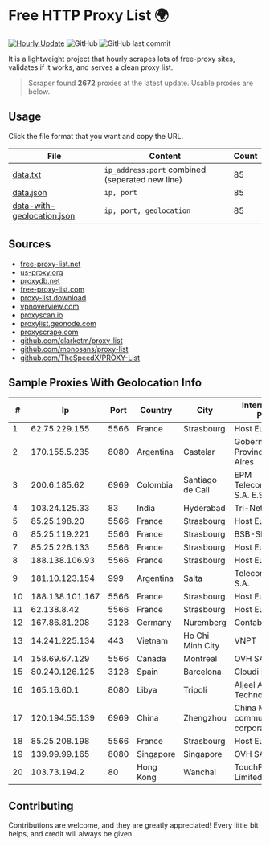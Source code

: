 
# Free HTTP Proxy List 🌍

[![Hourly Update](https://github.com/mertguvencli/http-proxy-list/actions/workflows/main.yml/badge.svg?branch=main)](https://github.com/mertguvencli/http-proxy-list/actions/workflows/main.yml)
![GitHub](https://img.shields.io/github/license/mertguvencli/http-proxy-list)
![GitHub last commit](https://img.shields.io/github/last-commit/mertguvencli/http-proxy-list)

It is a lightweight project that hourly scrapes lots of free-proxy sites, validates if it works, and serves a clean proxy list.


> Scraper found **2672** proxies at the latest update. Usable proxies are below.

## Usage

Click the file format that you want and copy the URL.


|File|Content|Count|
|----|-------|-----|
|[data.txt](https://raw.githubusercontent.com/mertguvencli/http-proxy-list/main/proxy-list/data.txt)|`ip_address:port` combined (seperated new line)|85|
|[data.json](https://raw.githubusercontent.com/mertguvencli/http-proxy-list/main/proxy-list/data.json)|`ip, port`|85|
|[data-with-geolocation.json](https://raw.githubusercontent.com/mertguvencli/http-proxy-list/main/proxy-list/data-with-geolocation.json)|`ip, port, geolocation`|85|

## Sources

* [free-proxy-list.net](https://free-proxy-list.net)
* [us-proxy.org](https://www.us-proxy.org)
* [proxydb.net](http://proxydb.net)
* [free-proxy-list.com](https://free-proxy-list.com/?page=&port=&type%5B%5D=http&type%5B%5D=https&up_time=0&search=Search)
* [proxy-list.download](https://www.proxy-list.download/HTTP)
* [vpnoverview.com](https://vpnoverview.com/privacy/anonymous-browsing/free-proxy-servers)
* [proxyscan.io](https://www.proxyscan.io)
* [proxylist.geonode.com](https://proxylist.geonode.com/api/proxy-list?limit=300&page=1&sort_by=lastChecked&sort_type=desc&protocols=http,https)
* [proxyscrape.com](https://api.proxyscrape.com/v2/?request=displayproxies&protocol=http&timeout=10000&country=all&ssl=all&anonymity=all)
* [github.com/clarketm/proxy-list](https://raw.githubusercontent.com/clarketm/proxy-list/master/proxy-list-raw.txt)
* [github.com/monosans/proxy-list](https://raw.githubusercontent.com/monosans/proxy-list/main/proxies/http.txt)
* [github.com/TheSpeedX/PROXY-List](https://raw.githubusercontent.com/TheSpeedX/PROXY-List/master/http.txt)


## Sample Proxies With Geolocation Info

|#|Ip|Port|Country|City|Internet Service Provider|
|-|--|----|-------|----|-------------------------|
|1|62.75.229.155|5566|France|Strasbourg|Host Europe GmbH|
|2|170.155.5.235|8080|Argentina|Castelar|Gobernacion de la Provincia de Buenos Aires|
|3|200.6.185.62|6969|Colombia|Santiago de Cali|EPM Telecomunicaciones S.A. E.S.P.|
|4|103.24.125.33|83|India|Hyderabad|Tri-Networks|
|5|85.25.198.20|5566|France|Strasbourg|Host Europe GmbH|
|6|85.25.119.221|5566|France|Strasbourg|BSB-SERVICE|
|7|85.25.226.133|5566|France|Strasbourg|Host Europe GmbH|
|8|188.138.106.93|5566|France|Strasbourg|Host Europe GmbH|
|9|181.10.123.154|999|Argentina|Salta|Telecom Argentina S.A.|
|10|188.138.101.167|5566|France|Strasbourg|Host Europe GmbH|
|11|62.138.8.42|5566|France|Strasbourg|Host Europe GmbH|
|12|167.86.81.208|3128|Germany|Nuremberg|Contabo GmbH|
|13|14.241.225.134|443|Vietnam|Ho Chi Minh City|VNPT|
|14|158.69.67.129|5566|Canada|Montreal|OVH SAS|
|15|80.240.126.125|3128|Spain|Barcelona|Cloudi Nextgen SL|
|16|165.16.60.1|8080|Libya|Tripoli|Aljeel Aljadeed For Technology|
|17|120.194.55.139|6969|China|Zhengzhou|China Mobile communications corporation|
|18|85.25.208.198|5566|France|Strasbourg|Host Europe GmbH|
|19|139.99.99.165|8080|Singapore|Singapore|OVH SAS|
|20|103.73.194.2|80|Hong Kong|Wanchai|TouchPal HK Co., Limited|



## Contributing

Contributions are welcome, and they are greatly appreciated! Every
little bit helps, and credit will always be given.

